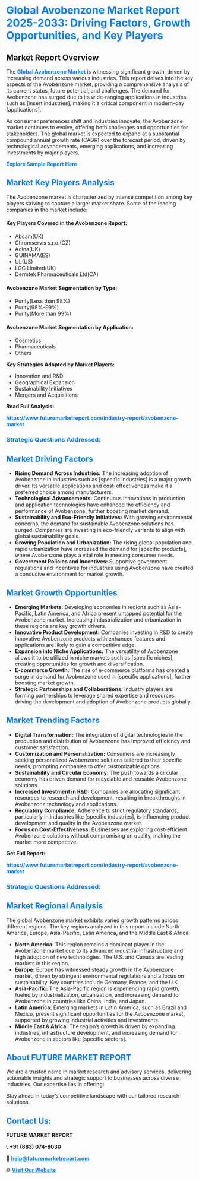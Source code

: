 <h1 style="color: #007BFF;">Global Avobenzone Market Report 2025-2033: Driving Factors, Growth Opportunities, and Key Players</h1>

<section id="overview">
<h2>Market Report Overview</h2>
<p>The <a href="https://www.futuremarketreport.com/industry-report/avobenzone-market" style="color: #007BFF; text-decoration: none;"><strong>Global Avobenzone Market</strong></a> is witnessing significant growth, driven by increasing demand across various industries. This report delves into the key aspects of the Avobenzone market, providing a comprehensive analysis of its current status, future potential, and challenges. The demand for Avobenzone has surged due to its wide-ranging applications in industries such as [insert industries], making it a critical component in modern-day [applications].</p>
<p>As consumer preferences shift and industries innovate, the Avobenzone market continues to evolve, offering both challenges and opportunities for stakeholders. The global market is expected to expand at a substantial compound annual growth rate (CAGR) over the forecast period, driven by technological advancements, emerging applications, and increasing investments by major players.</p>
</section>

<section id="overview">
<p><a href="https://www.futuremarketreport.com/request-sample/reportId=114731" style="color: #007BFF; text-decoration: none;"><strong>Explore Sample Report Here</strong></a></p>
</section>

<section id="key-players">
<h2 style="color: #007BFF;">Market Key Players Analysis</h2>
<p>The Avobenzone market is characterized by intense competition among key players striving to capture a larger market share. Some of the leading companies in the market include:</p>
<h4>Key Players Covered in the Avobenzone Report:</h4>
<ul><li>Abcam(UK)</li><li>Chromservis s.r.o.(CZ)</li><li>Adina(UK)</li><li>GUINAMA(ES)</li><li>UL(US)</li><li>LGC Limited(UK)</li><li>Dermtek Pharmaceuticals Ltd(CA)</li></ul>
<h4>Avobenzone Market Segmentation by Type:</h4>
<ul><li>Purity(Less than 98%)</li><li>Purity(98%-99%)</li><li>Purity(More than 99%)</li></ul>

<h4>Avobenzone Market Segmentation by Application:</h4>
<ul><li>Cosmetics</li><li>Pharmaceuticals</li><li>Others</li></ul>
<p><strong>Key Strategies Adopted by Market Players:</strong></p>
<ul>
<li>Innovation and R&D</li>
<li>Geographical Expansion</li>
<li>Sustainability Initiatives</li>
<li>Mergers and Acquisitions</li>
</ul>
</section>

<section>
<p><strong>Read Full Analysis: </strong></p><a href="https://www.futuremarketreport.com/industry-report/avobenzone-market" style="color: #007BFF; text-decoration: none;"><strong>https://www.futuremarketreport.com/industry-report/avobenzone-market</strong></a>
<h3 style="color: #007BFF;">Strategic Questions Addressed:</h3>
</section>

<section id="driving-factors">
<h2 style="color: #007BFF;">Market Driving Factors</h2>
<ul>
<li><strong>Rising Demand Across Industries:</strong> The increasing adoption of Avobenzone in industries such as [specific industries] is a major growth driver. Its versatile applications and cost-effectiveness make it a preferred choice among manufacturers.</li>
<li><strong>Technological Advancements:</strong> Continuous innovations in production and application technologies have enhanced the efficiency and performance of Avobenzone, further boosting market demand.</li>
<li><strong>Sustainability and Eco-Friendly Initiatives:</strong> With growing environmental concerns, the demand for sustainable Avobenzone solutions has surged. Companies are investing in eco-friendly variants to align with global sustainability goals.</li>
<li><strong>Growing Population and Urbanization:</strong> The rising global population and rapid urbanization have increased the demand for [specific products], where Avobenzone plays a vital role in meeting consumer needs.</li>
<li><strong>Government Policies and Incentives:</strong> Supportive government regulations and incentives for industries using Avobenzone have created a conducive environment for market growth.</li>
</ul>
</section>

<section id="growth-opportunities">
<h2 style="color: #007BFF;">Market Growth Opportunities</h2>
<ul>
<li><strong>Emerging Markets:</strong> Developing economies in regions such as Asia-Pacific, Latin America, and Africa present untapped potential for the Avobenzone market. Increasing industrialization and urbanization in these regions are key growth drivers.</li>
<li><strong>Innovative Product Development:</strong> Companies investing in R&D to create innovative Avobenzone products with enhanced features and applications are likely to gain a competitive edge.</li>
<li><strong>Expansion into Niche Applications:</strong> The versatility of Avobenzone allows it to be utilized in niche markets such as [specific niches], creating opportunities for growth and diversification.</li>
<li><strong>E-commerce Growth:</strong> The rise of e-commerce platforms has created a surge in demand for Avobenzone used in [specific applications], further boosting market growth.</li>
<li><strong>Strategic Partnerships and Collaborations:</strong> Industry players are forming partnerships to leverage shared expertise and resources, driving the development and adoption of Avobenzone products globally.</li>
</ul>
</section>

<section id="trending-factors">
<h2 style="color: #007BFF;">Market Trending Factors</h2>
<ul>
<li><strong>Digital Transformation:</strong> The integration of digital technologies in the production and distribution of Avobenzone has improved efficiency and customer satisfaction.</li>
<li><strong>Customization and Personalization:</strong> Consumers are increasingly seeking personalized Avobenzone solutions tailored to their specific needs, prompting companies to offer customizable options.</li>
<li><strong>Sustainability and Circular Economy:</strong> The push towards a circular economy has driven demand for recyclable and reusable Avobenzone solutions.</li>
<li><strong>Increased Investment in R&D:</strong> Companies are allocating significant resources to research and development, resulting in breakthroughs in Avobenzone technology and applications.</li>
<li><strong>Regulatory Compliance:</strong> Adherence to strict regulatory standards, particularly in industries like [specific industries], is influencing product development and quality in the Avobenzone market.</li>
<li><strong>Focus on Cost-Effectiveness:</strong> Businesses are exploring cost-efficient Avobenzone solutions without compromising on quality, making the market more competitive.</li>
</ul>
</section>

<section>
<p><strong>Get Full Report: </strong></p><a href="https://www.futuremarketreport.com/industry-report/avobenzone-market" style="color: #007BFF; text-decoration: none;"><strong>https://www.futuremarketreport.com/industry-report/avobenzone-market</strong></a>
<h3 style="color: #007BFF;">Strategic Questions Addressed:</h3>
</section>


<section id="regional-analysis">
<h2 style="color: #007BFF;">Market Regional Analysis</h2>
<p>The global Avobenzone market exhibits varied growth patterns across different regions. The key regions analyzed in this report include North America, Europe, Asia-Pacific, Latin America, and the Middle East & Africa:</p>
<ul>
<li><strong>North America:</strong> This region remains a dominant player in the Avobenzone market due to its advanced industrial infrastructure and high adoption of new technologies. The U.S. and Canada are leading markets in this region.</li>
<li><strong>Europe:</strong> Europe has witnessed steady growth in the Avobenzone market, driven by stringent environmental regulations and a focus on sustainability. Key countries include Germany, France, and the U.K.</li>
<li><strong>Asia-Pacific:</strong> The Asia-Pacific region is experiencing rapid growth, fueled by industrialization, urbanization, and increasing demand for Avobenzone in countries like China, India, and Japan.</li>
<li><strong>Latin America:</strong> Emerging markets in Latin America, such as Brazil and Mexico, present significant opportunities for the Avobenzone market, supported by growing industrial activities and investments.</li>
<li><strong>Middle East & Africa:</strong> The region’s growth is driven by expanding industries, infrastructure development, and increasing demand for Avobenzone in sectors like [specific sectors].</li>
</ul>
</section>

<footer>
<h2 style="color: #007BFF;">About FUTURE MARKET REPORT</h2>
<p>We are a trusted name in market research and advisory services, delivering actionable insights and strategic support to businesses across diverse industries. Our expertise lies in offering:</p>

<p>Stay ahead in today’s competitive landscape with our tailored research solutions.</p>

<h2 style="color: #007BFF;">Contact Us:</h2>
<p><strong>FUTURE MARKET REPORT</strong></p>
<p>📞 <strong>+91 (883) 074-8030</strong></p>
<p>📧 <strong><a href="mailto:help@futuremarketreport.com" style="color: #007BFF;">help@futuremarketreport.com</a></strong></p>
<p>🌐 <strong><a href="https://www.futuremarketreport.com/" style="color: #007BFF;">Visit Our Website</a></strong></p>
</footer>